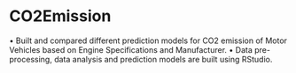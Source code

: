 # CO2Emission
•	Built and compared different prediction models for CO2 emission of Motor Vehicles based on Engine Specifications and Manufacturer.
•	Data pre-processing, data analysis and prediction models are built using RStudio.
